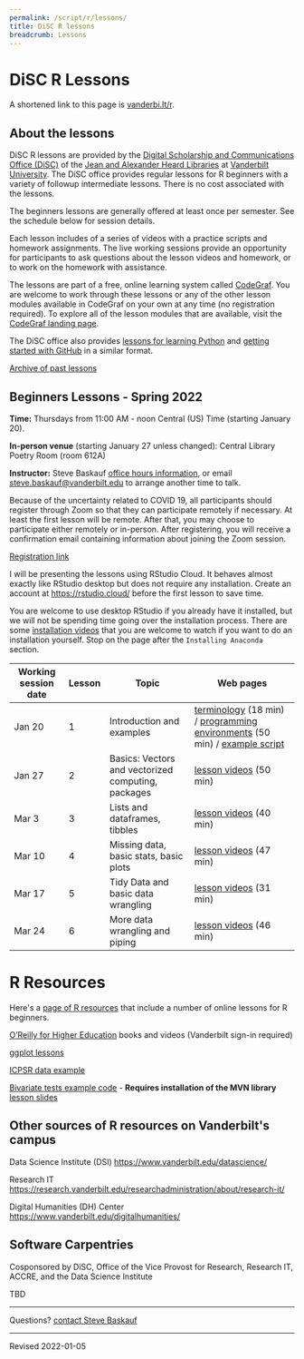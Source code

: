 ```yaml
---
permalink: /script/r/lessons/
title: DiSC R lessons
breadcrumb: Lessons
---
```


# DiSC R Lessons

A shortened link to this page is [vanderbi.lt/r](http://vanderbi.lt/r).

## About the lessons

DiSC R lessons are provided by the [Digital Scholarship and Communications Office (DiSC)](https://www.library.vanderbilt.edu/scholarly/) of the [Jean and Alexander Heard Libraries](https://www.library.vanderbilt.edu/) at [Vanderbilt University](https://www.vanderbilt.edu/).  The DiSC office provides regular lessons for R beginners with a variety of followup intermediate lessons.  There is no cost associated with the lessons.

The beginners lessons are generally offered at least once per semester.  See the schedule below for session details.  

Each lesson includes of a series of videos with a practice scripts and homework assignments. The live working sessions provide an opportunity for participants to ask questions about the lesson videos and homework, or to work on the homework with assistance. 

The lessons are part of a free, online learning system called [CodeGraf](../../codegraf). You are welcome to work through these lessons or any of the other lesson modules available in CodeGraf on your own at any time (no registration required). To explore all of the lesson modules that are available, visit the [CodeGraf landing page](../../codegraf). 

The DiSC office also provides [lessons for learning Python](http://vanderbi.lt/py) and [getting started with GitHub](http://vanderbi.lt/github) in a similar format.

[Archive of past lessons](../archive/)


## Beginners Lessons - Spring 2022

**Time:** Thursdays from 11:00 AM - noon Central (US) Time (starting January 20). 

**In-person venue** (starting January 27 unless changed): Central Library Poetry Room (room 612A)

**Instructor:** Steve Baskauf [office hours information](https://www.library.vanderbilt.edu/disc/officehours), or email [steve.baskauf@vanderbilt.edu](mailto:steve.baskauf@vanderbilt.edu) to arrange another time to talk.

Because of the uncertainty related to COVID 19, all participants should register through Zoom so that they can participate remotely if necessary. At least the first lesson will be remote. After that, you may choose to participate either remotely or in-person. After registering, you will receive a confirmation email containing information about joining the Zoom session. 

[Registration link](https://vanderbilt.zoom.us/meeting/register/tJ0pcu6vrDopG9QzGCe42-KaLdxQA_fKsW-n)

I will be presenting the lessons using RStudio Cloud. It behaves almost exactly like RStudio desktop but does not require any installation. Create an account at <https://rstudio.cloud/> before the first lesson to save time.

You are welcome to use desktop RStudio if you already have it installed, but we will not be spending time going over the installation process. There are some [installation videos](../../codegraf/003/) that you are welcome to watch if you want to do an installation yourself. Stop on the page after the `Installing Anaconda` section.

| Working session date | Lesson | Topic | Web pages |
|---|---|---|---|
| Jan 20 | 1 | Introduction and examples | [terminology](../../codegraf/001/) (18 min) / [programming environments](../../codegraf/002/) (50 min) / [example script](https://github.com/HeardLibrary/digital-scholarship/blob/master/code/r/use_case_examples.R) |
| Jan 27 | 2 | Basics: Vectors and vectorized computing, packages | [lesson videos](../../codegraf/011/) (50 min) |
| Mar 3 | 3 | Lists and dataframes, tibbles | [lesson videos](../../codegraf/012/) (40 min) |
| Mar 10 | 4 | Missing data, basic stats, basic plots | [lesson videos](../../codegraf/013/) (47 min) |
| Mar 17 | 5 | Tidy Data and basic data wrangling | [lesson videos](../../codegraf/014a/) (31 min) |
| Mar 24 | 6 | More data wrangling and piping | [lesson videos](../../codegraf/014b/) (46 min)  |


# R Resources

Here's a [page of R resources](../) that include a number of online lessons for R beginners.

[O’Reilly for Higher Education](http://www.library.vanderbilt.edu/eres?id=1676) books and videos (Vanderbilt sign-in required)

[ggplot lessons](../archive/#introduction-to-data-visualization-with-ggplot-intermediate-topic---fall-2021)

[ICPSR data example](../nlsaah/)

[Bivariate tests example code](https://github.com/HeardLibrary/digital-scholarship/blob/master/code/r/bivariate_tests_assumptions.R) - **Requires installation of the MVN library** [lesson slides](../presentations/bivariate-analysis.pdf)

## Other sources of R resources on Vanderbilt's campus

Data Science Institute (DSI) <https://www.vanderbilt.edu/datascience/>

Research IT <https://research.vanderbilt.edu/researchadministration/about/research-it/>

Digital Humanities (DH) Center <https://www.vanderbilt.edu/digitalhumanities/>

## Software Carpentries 

Cosponsored by DiSC, Office of the Vice Provost for Research, Research IT, ACCRE, and the Data Science Institute

TBD

--------------------

Questions? [contact Steve Baskauf](mailto:steve.baskauf@vanderbilt.edu)

----
Revised 2022-01-05
